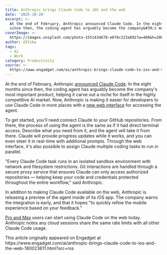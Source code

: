 ```yaml
---
title: Anthropic brings Claude Code to iOS and the web
date: '2025-10-20'
excerpt: >-
  At the end of February, Anthropic announced Claude Code. In the eight months
  since then, the coding agent has arguably become the company&#39;s most i...
coverImage: >-
  https://images.unsplash.com/photo-1551434678-e076c223a692?w=400&h=200&fit=crop&auto=format
author: AIVibe
tags:
  - Ai
  - Work
category: Productivity
source: >-
  https://www.engadget.com/ai/anthropic-brings-claude-code-to-ios-and-the-web-180023611.html?src=rss
---
```

<p>At the end of February, Anthropic <a data-i13n="cpos:1;pos:1" href="https://www.engadget.com/ai/anthropics-new-claude-model-can-think-both-fast-and-slow-203307140.html">announced Claude Code</a>. In the eight months since then, the coding agent has arguably become the company&#39;s most important product, helping it carve out a niche for itself in the highly competitive AI market. Now, Anthropic is making it easier for developers to use Claude Code in more places with a <a data-i13n="cpos:2;pos:1" href="https://urldefense.com/v3/__http://anthropic.com/news/claude-code-on-the-web__;!!Op6eflyXZCqGR5I!FY8Yx9u0w-2ZTY5kVXnLhRUnDV9G4vi8qwlBBVss1ry8HTqJfks973x-8W-9QYYY0KeSAhrb35mDlHweRlsr$">new web interface</a> for accessing the agent.&nbsp;</p>
<p>To get started, you&#39;ll need connect Claude to your GitHub repositories. From there, the process of using the agent is the same as if it had direct terminal access. Describe what you need from it, and the agent will take it from there. Claude will provide progress updates while it works, and you can even steer it in real-time with additional prompts. Through the web interface, it&#39;s also possible to assign Claude multiple coding tasks to run in parallel.&nbsp;&nbsp;&nbsp;</p>
<span id="end-legacy-contents"></span><p>&quot;Every Claude Code task runs in an isolated sandbox environment with network and filesystem restrictions. Git interactions are handled through a secure proxy service that ensures Claude can only access authorized repositories — helping keep your code and credentials protected throughout the entire workflow,&quot; said Anthropic.</p>
<p>In addition to making Claude Code available on the web, Anthropic is releasing a preview of the agent inside of its iOS app. The company warns the integration is early, and that it hopes &quot;to quickly refine the mobile experience based on your feedback.&quot;</p>
<p><a data-i13n="cpos:3;pos:1" href="https://www.engadget.com/ai/anthropics-max-plan-offers-nearly-unlimited-claude-usage-for-200-per-month-170032710.html">Pro and Max</a> users can start using Claude Code on the web today. Anthropic notes any cloud sessions share the same rate limits with all other Claude Code usage.&nbsp;</p>This article originally appeared on Engadget at https://www.engadget.com/ai/anthropic-brings-claude-code-to-ios-and-the-web-180023611.html?src=rss
